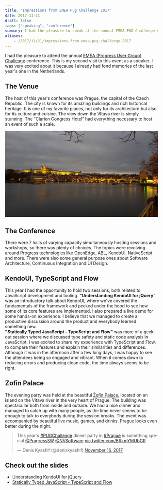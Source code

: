 ```yaml
---
title: "Impressions from EMEA Pug Challenge 2017"
date: 2017-11-21
draft: false
tags: ["speaking", "conference"]
summary: I had the pleasure to speak at the annual EMEA PUG Challenge conference in Prague. This is my second visit to this event. I was very excited about it because I already had fond memories of the last year's one in the Netherlands.
aliases:
    - /2017/11/21/impressions-from-emea-pug-challenge-2017
---
```


I had the pleasure to attend the annual [EMEA (Progress User Group) Challenge](http://www.pugchallenge.eu/) conference. This is my second visit to this event as a speaker. I was very excited about it because I already had fond memories of the last year's one in the Netherlands.

## The Venue

The host of this year's conference was Prague, the capital of the Czech Republic. The city is known for its amazing buildings and rich historical heritage. It is one of my favorite places, not only for its architecture but also for its culture and cuisine. The view down the Vltava river is simply stunning. The "Clarion Congress Hotel" had everything necessary to host an event of such a scale. 

![The Venue](/images/posts/2017-11-21-emeapug/prague.jpg "Prague")

## The Conference

There were 7 halls of varying capacity simultaneously hosting sessions and workshops, so there was plenty of choices. The topics were revolving around Progress technologies like OpenEdge, ABL, KendoUI, NativeScript and more. There were also some general purpose ones about Software Architecture, Continuous Integration and UI Design.

## KendoUI, TypeScript and Flow

This year I had the opportunity to hold two sessions, both related to JavaScript development and tooling.
**"Understanding KendoUI for jQuery"** was an introductory talk about KendoUI, where we've covered the fundamentals of the framework and peeked under the hood to see how some of its core features are implemented. I also prepared a live demo for some hands-on experience. I believe that we managed to create a productive discussion around the product and everybody learned something new.  
**"Statically Typed JavaScript - TypeScript and Flow"** was more of a geek-out session where we discussed type safety and static code analysis in JavaScript. I was excited to share my experience with TypeScript and Flow, to compare their features and explain their similarities and differences. Although it was in the afternoon after a few long days, I was happy to see the attendees being so engaged and vibrant. When it comes down to reducing errors and producing clean code, the time always seems to be right. 

## Zofin Palace

The evening party was held at the beautiful [Žofín Palace](https://en.wikipedia.org/wiki/%C5%BDof%C3%ADn_Palace), located on an island on the Vltava river in the very heart of Prague. The building was spectacular both from inside and outside. We had a nice dinner and managed to catch up with many people, as the time never seems to be enough to talk to everybody during the session breaks. The event was accompanied by beautiful live music, games, and drinks. Prague looks even better during the night. 

<blockquote class="twitter-tweet" data-lang="en"><p lang="en" dir="ltr">This year&#39;s <a href="https://twitter.com/hashtag/PUGChallenge?src=hash&amp;ref_src=twsrc%5Etfw">#PUGChallenge</a> dinner party in <a href="https://twitter.com/hashtag/Prague?src=hash&amp;ref_src=twsrc%5Etfw">#Prague</a> is something special <a href="https://twitter.com/ProgressSW?ref_src=twsrc%5Etfw">@ProgressSW</a> <a href="https://twitter.com/NVSoftware?ref_src=twsrc%5Etfw">@NVSoftware</a> <a href="https://t.co/BRkmYMUbGR">pic.twitter.com/BRkmYMUbGR</a></p>&mdash; Denis Kyashif (@deniskyashif) <a href="https://twitter.com/deniskyashif/status/931271907378425861?ref_src=twsrc%5Etfw">November 16, 2017</a></blockquote>
<script async src="https://platform.twitter.com/widgets.js" charset="utf-8"></script>

## Check out the slides

* [Understanding KendoUI for jQuery](https://speakerdeck.com/deniskyashif/understanding-kendo-ui-for-jquery)
* [Statically Typed JavaScript - TypeScript and Flow](https://speakerdeck.com/deniskyashif/statically-typed-javascript)
